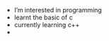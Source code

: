
-  I’m interested in programming 
- learnt the basic of c
- currently learning c++
-

<!---
Sumaiyakhan210/Sumaiyakhan210 is a ✨ special ✨ repository because its `README.md` (this file) appears on your GitHub profile.
You can click the Preview link to take a look at your changes.
--->
